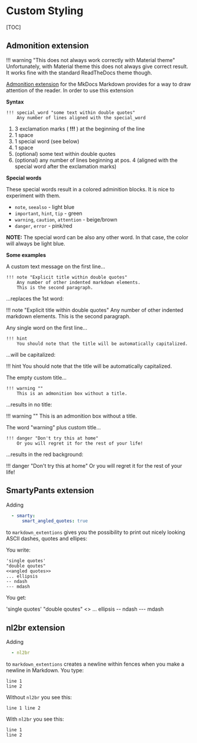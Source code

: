 # Custom Styling

[TOC]

## Admonition extension

!!! warning "This does not always work correctly with Material theme"
    Unfortunately, with Material theme this does not always give correct result. It works fine with the standard ReadTheDocs theme though.

[Admonition extension](https://pythonhosted.org/Markdown/extensions/admonition.html) for the MkDocs Markdown provides for a way to draw attention of the reader. In order to use this extension

**Syntax**

```none
!!! special_word "some text within double quotes"
    Any number of lines aligned with the special_word
```

1. 3 exclamation marks ( **!!!** ) at the beginning of the line
2. 1 space
3. 1 special word (see below)
4. 1 space
5. (optional) some text within double quotes
6. (optional) any number of lines beginning at pos. 4 (aligned with the special word after the exclamation marks)

**Special words**

These special words result in a colored adminition blocks. It is nice to experiment with them.

* `note`, `seealso` - light blue
* `important`, `hint`, `tip` - green
* `warning`, `caution`, `attention` - beige/brown
* `danger`, `error` - pink/red

**NOTE:** The special word can be also any other word. In that case, the color will always be light blue.

**Some examples**

A custom text message on the first line...

```none
!!! note "Explicit title within double quotes"
    Any number of other indented markdown elements.
    This is the second paragraph.
```

...replaces the 1st word:

!!! note "Explicit title within double quotes"
    Any number of other indented markdown elements.
    This is the second paragraph.

Any single word on the first line...

```none
!!! hint
    You should note that the title will be automatically capitalized.
```

...will be capitalized:

!!! hint
    You should note that the title will be automatically capitalized.

The empty custom title...

```none
!!! warning ""
    This is an admonition box without a title.
```

...results in no title:

!!! warning ""
    This is an admonition box without a title.

The word "warning" plus custom title...

```none
!!! danger "Don't try this at home"
    Or you will regret it for the rest of your life!
```

...results in the red background:

!!! danger "Don't try this at home"
    Or you will regret it for the rest of your life!

## SmartyPants extension

Adding

```yaml
  - smarty:
      smart_angled_quotes: true
```

to `markdown_extentions` gives you the possibility to print out nicely looking ASCII dashes, quotes and ellipes:

You write:

```none
'single quotes'
"double qoutes"
<<angled quotes>>
... ellipsis
-- ndash
--- mdash
```

You get:

'single quotes'
"double qoutes"
<<angled quotes>>
... ellipsis
-- ndash
--- mdash

## nl2br extension

Adding 

```yaml
  - nl2br
```

to `markdown_extentions` creates a newline within fences when you make a newline in Markdown. You type:

```none
line 1
line 2
```

Without `nl2br` you see this:

```none
line 1 line 2
```

With `nl2br` you see this:

```none
line 1
line 2
```
